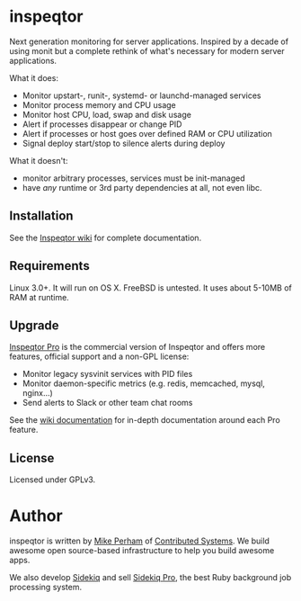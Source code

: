 # inspeqtor

Next generation monitoring for server applications.  Inspired by a decade of
using monit but a complete rethink of what's necessary for modern server
applications.

What it does:

* Monitor upstart-, runit-, systemd- or launchd-managed services
* Monitor process memory and CPU usage
* Monitor host CPU, load, swap and disk usage
* Alert if processes disappear or change PID
* Alert if processes or host goes over defined RAM or CPU utilization
* Signal deploy start/stop to silence alerts during deploy

What it doesn't:

* monitor arbitrary processes, services must be init-managed
* have *any* runtime or 3rd party dependencies at all, not even libc.


## Installation

See the [Inspeqtor wiki](https://github.com/mperham/inspeqtor/wiki) for complete documentation.


## Requirements

Linux 3.0+.  It will run on OS X.  FreeBSD is untested.  It uses about 5-10MB of RAM at runtime.


## Upgrade

[Inspeqtor Pro](http://contribsys.com/inspeqtor) is the commercial version of Inspeqtor and offers more
features, official support and a non-GPL license:

* Monitor legacy sysvinit services with PID files
* Monitor daemon-specific metrics (e.g. redis, memcached, mysql, nginx...)
* Send alerts to Slack or other team chat rooms

See the [wiki documentation](https://github.com/mperham/inspeqtor/wiki#inspeqtor-pro) for
in-depth documentation around each Pro feature.


## License

Licensed under GPLv3.


# Author

inspeqtor is written by [Mike Perham](http://twitter.com/mperham) of [Contributed Systems](http://contribsys.com).  We build awesome open source-based infrastructure to help you build awesome apps.

We also develop [Sidekiq](http://sidekiq.org) and sell [Sidekiq Pro](http://sidekiq.org/pro), the best Ruby background job processing system.
